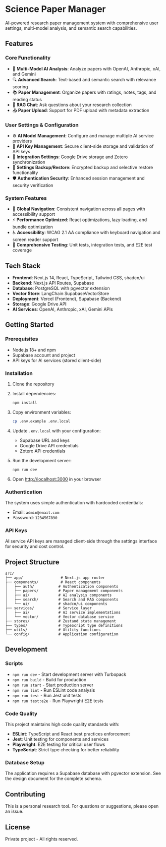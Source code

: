 # Science Paper Manager

AI-powered research paper management system with comprehensive user settings, multi-model analysis, and semantic search capabilities.

## Features

### Core Functionality
- 🤖 **Multi-Model AI Analysis**: Analyze papers with OpenAI, Anthropic, xAI, and Gemini
- 🔍 **Advanced Search**: Text-based and semantic search with relevance scoring
- 📚 **Paper Management**: Organize papers with ratings, notes, tags, and reading status
- 💬 **RAG Chat**: Ask questions about your research collection
- 📤 **Paper Upload**: Support for PDF upload with metadata extraction

### User Settings & Configuration
- ⚙️ **AI Model Management**: Configure and manage multiple AI service providers
- 🔑 **API Key Management**: Secure client-side storage and validation of API keys
- 🔗 **Integration Settings**: Google Drive storage and Zotero synchronization
- 💾 **Settings Backup/Restore**: Encrypted backup and selective restore functionality
- 🛡️ **Authentication Security**: Enhanced session management and security verification

### System Features
- 🎯 **Global Navigation**: Consistent navigation across all pages with accessibility support
- ⚡ **Performance Optimized**: React optimizations, lazy loading, and bundle optimization
- ♿ **Accessibility**: WCAG 2.1 AA compliance with keyboard navigation and screen reader support
- 🧪 **Comprehensive Testing**: Unit tests, integration tests, and E2E test coverage

## Tech Stack

- **Frontend**: Next.js 14, React, TypeScript, Tailwind CSS, shadcn/ui
- **Backend**: Next.js API Routes, Supabase
- **Database**: PostgreSQL with pgvector extension
- **Vector Store**: LangChain SupabaseVectorStore
- **Deployment**: Vercel (Frontend), Supabase (Backend)
- **Storage**: Google Drive API
- **AI Services**: OpenAI, Anthropic, xAI, Gemini APIs

## Getting Started

### Prerequisites

- Node.js 18+ and npm
- Supabase account and project
- API keys for AI services (stored client-side)

### Installation

1. Clone the repository
2. Install dependencies:
   ```bash
   npm install
   ```

3. Copy environment variables:
   ```bash
   cp .env.example .env.local
   ```

4. Update `.env.local` with your configuration:
   - Supabase URL and keys
   - Google Drive API credentials
   - Zotero API credentials

5. Run the development server:
   ```bash
   npm run dev
   ```

6. Open [http://localhost:3000](http://localhost:3000) in your browser

### Authentication

The system uses simple authentication with hardcoded credentials:
- Email: `admin@email.com`
- Password: `1234567890`

### API Keys

AI service API keys are managed client-side through the settings interface for security and cost control.

## Project Structure

```
src/
├── app/                 # Next.js app router
├── components/          # React components
│   ├── auth/           # Authentication components
│   ├── papers/         # Paper management components
│   ├── ai/             # AI analysis components
│   ├── search/         # Search and RAG components
│   └── ui/             # shadcn/ui components
├── services/           # Service layer
│   ├── ai/             # AI service implementations
│   └── vector/         # Vector database service
├── stores/             # Zustand state management
├── types/              # TypeScript type definitions
├── utils/              # Utility functions
└── config/             # Application configuration
```

## Development

### Scripts

- `npm run dev` - Start development server with Turbopack
- `npm run build` - Build for production
- `npm run start` - Start production server
- `npm run lint` - Run ESLint code analysis
- `npm run test` - Run Jest unit tests
- `npm run test:e2e` - Run Playwright E2E tests

### Code Quality

This project maintains high code quality standards with:
- **ESLint**: TypeScript and React best practices enforcement
- **Jest**: Unit testing for components and services
- **Playwright**: E2E testing for critical user flows
- **TypeScript**: Strict type checking for better reliability

### Database Setup

The application requires a Supabase database with pgvector extension. See the design document for the complete schema.

## Contributing

This is a personal research tool. For questions or suggestions, please open an issue.

## License

Private project - All rights reserved.